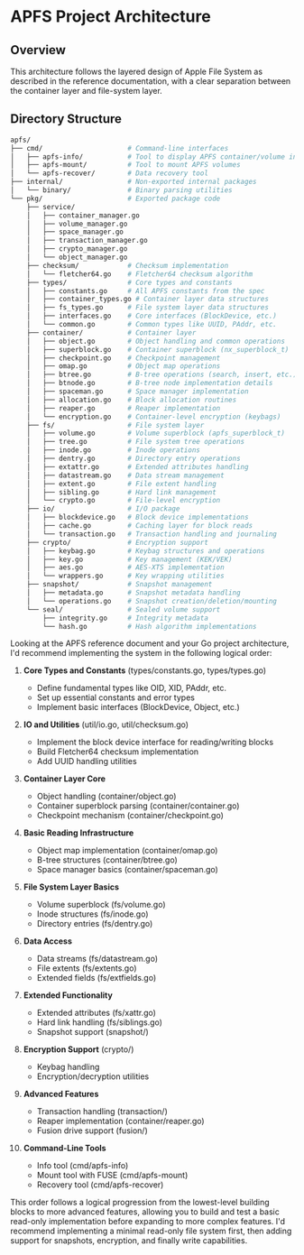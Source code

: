 # APFS Project Architecture

## Overview

This architecture follows the layered design of Apple File System as described in the reference documentation, with a clear separation between the container layer and file-system layer.

## Directory Structure

```bash
apfs/
├── cmd/                     # Command-line interfaces
│   ├── apfs-info/           # Tool to display APFS container/volume info
│   ├── apfs-mount/          # Tool to mount APFS volumes
│   └── apfs-recover/        # Data recovery tool
├── internal/                # Non-exported internal packages
│   └── binary/              # Binary parsing utilities
└── pkg/                     # Exported package code
    ├── service/
    │   ├── container_manager.go
    │   ├── volume_manager.go
    │   ├── space_manager.go
    │   ├── transaction_manager.go
    │   ├── crypto_manager.go
    │   └── object_manager.go
    ├── checksum/            # Checksum implementation
    │   └── fletcher64.go    # Fletcher64 checksum algorithm
    ├── types/               # Core types and constants
    │   ├── constants.go     # All APFS constants from the spec
    │   ├── container_types.go # Container layer data structures
    │   ├── fs_types.go      # File system layer data structures
    │   ├── interfaces.go    # Core interfaces (BlockDevice, etc.)
    │   └── common.go        # Common types like UUID, PAddr, etc.
    ├── container/           # Container layer
    │   ├── object.go        # Object handling and common operations
    │   ├── superblock.go    # Container superblock (nx_superblock_t)
    │   ├── checkpoint.go    # Checkpoint management
    │   ├── omap.go          # Object map operations
    │   ├── btree.go         # B-tree operations (search, insert, etc.)
    │   ├── btnode.go        # B-tree node implementation details
    │   ├── spaceman.go      # Space manager implementation
    │   ├── allocation.go    # Block allocation routines
    │   ├── reaper.go        # Reaper implementation
    │   └── encryption.go    # Container-level encryption (keybags)
    ├── fs/                  # File system layer
    │   ├── volume.go        # Volume superblock (apfs_superblock_t)
    │   ├── tree.go          # File system tree operations
    │   ├── inode.go         # Inode operations
    │   ├── dentry.go        # Directory entry operations
    │   ├── extattr.go       # Extended attributes handling
    │   ├── datastream.go    # Data stream management
    │   ├── extent.go        # File extent handling
    │   ├── sibling.go       # Hard link management
    │   └── crypto.go        # File-level encryption
    ├── io/                  # I/O package
    │   ├── blockdevice.go   # Block device implementations
    │   ├── cache.go         # Caching layer for block reads
    │   └── transaction.go   # Transaction handling and journaling
    ├── crypto/              # Encryption support
    │   ├── keybag.go        # Keybag structures and operations
    │   ├── key.go           # Key management (KEK/VEK)
    │   ├── aes.go           # AES-XTS implementation
    │   └── wrappers.go      # Key wrapping utilities
    ├── snapshot/            # Snapshot management
    │   ├── metadata.go      # Snapshot metadata handling
    │   └── operations.go    # Snapshot creation/deletion/mounting
    └── seal/                # Sealed volume support
        ├── integrity.go     # Integrity metadata
        └── hash.go          # Hash algorithm implementations
```

Looking at the APFS reference document and your Go project architecture, I'd recommend implementing the system in the following logical order:

1. **Core Types and Constants** (types/constants.go, types/types.go)
   - Define fundamental types like OID, XID, PAddr, etc.
   - Set up essential constants and error types
   - Implement basic interfaces (BlockDevice, Object, etc.)

2. **IO and Utilities** (util/io.go, util/checksum.go)
   - Implement the block device interface for reading/writing blocks
   - Build Fletcher64 checksum implementation
   - Add UUID handling utilities

3. **Container Layer Core**
   - Object handling (container/object.go)
   - Container superblock parsing (container/container.go)
   - Checkpoint mechanism (container/checkpoint.go)

4. **Basic Reading Infrastructure**
   - Object map implementation (container/omap.go)
   - B-tree structures (container/btree.go)
   - Space manager basics (container/spaceman.go)

5. **File System Layer Basics**
   - Volume superblock (fs/volume.go)
   - Inode structures (fs/inode.go)
   - Directory entries (fs/dentry.go)

6. **Data Access**
   - Data streams (fs/datastream.go)
   - File extents (fs/extents.go)
   - Extended fields (fs/extfields.go)

7. **Extended Functionality**
   - Extended attributes (fs/xattr.go)
   - Hard link handling (fs/siblings.go)
   - Snapshot support (snapshot/)

8. **Encryption Support** (crypto/)
   - Keybag handling
   - Encryption/decryption utilities

9. **Advanced Features**
   - Transaction handling (transaction/)
   - Reaper implementation (container/reaper.go)
   - Fusion drive support (fusion/)

10. **Command-Line Tools**
    - Info tool (cmd/apfs-info)
    - Mount tool with FUSE (cmd/apfs-mount)
    - Recovery tool (cmd/apfs-recover)

This order follows a logical progression from the lowest-level building blocks to more advanced features, allowing you to build and test a basic read-only implementation before expanding to more complex features. I'd recommend implementing a minimal read-only file system first, then adding support for snapshots, encryption, and finally write capabilities.
